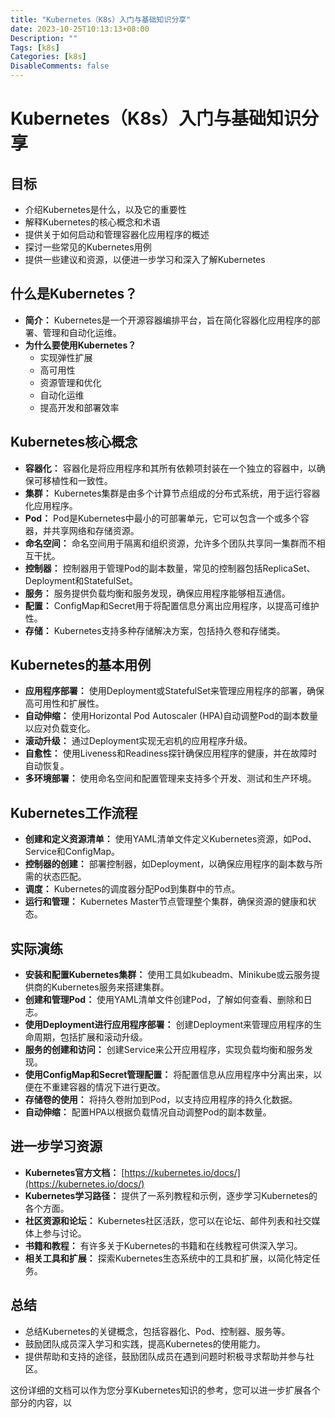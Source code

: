 ```yaml
---
title: "Kubernetes（K8s）入门与基础知识分享"
date: 2023-10-25T10:13:13+08:00
Description: ""
Tags: [k8s]
Categories: [k8s]
DisableComments: false
---
```

# Kubernetes（K8s）入门与基础知识分享
<!--more-->

## 目标
- 介绍Kubernetes是什么，以及它的重要性
- 解释Kubernetes的核心概念和术语
- 提供关于如何启动和管理容器化应用程序的概述
- 探讨一些常见的Kubernetes用例
- 提供一些建议和资源，以便进一步学习和深入了解Kubernetes

## 什么是Kubernetes？
- **简介：** Kubernetes是一个开源容器编排平台，旨在简化容器化应用程序的部署、管理和自动化运维。
- **为什么要使用Kubernetes？**
   - 实现弹性扩展
   - 高可用性
   - 资源管理和优化
   - 自动化运维
   - 提高开发和部署效率

## Kubernetes核心概念
- **容器化：** 容器化是将应用程序和其所有依赖项封装在一个独立的容器中，以确保可移植性和一致性。
- **集群：** Kubernetes集群是由多个计算节点组成的分布式系统，用于运行容器化应用程序。
- **Pod：** Pod是Kubernetes中最小的可部署单元，它可以包含一个或多个容器，并共享网络和存储资源。
- **命名空间：** 命名空间用于隔离和组织资源，允许多个团队共享同一集群而不相互干扰。
- **控制器：** 控制器用于管理Pod的副本数量，常见的控制器包括ReplicaSet、Deployment和StatefulSet。
- **服务：** 服务提供负载均衡和服务发现，确保应用程序能够相互通信。
- **配置：** ConfigMap和Secret用于将配置信息分离出应用程序，以提高可维护性。
- **存储：** Kubernetes支持多种存储解决方案，包括持久卷和存储类。

## Kubernetes的基本用例
- **应用程序部署：** 使用Deployment或StatefulSet来管理应用程序的部署，确保高可用性和扩展性。
- **自动伸缩：** 使用Horizontal Pod Autoscaler (HPA)自动调整Pod的副本数量以应对负载变化。
- **滚动升级：** 通过Deployment实现无宕机的应用程序升级。
- **自愈性：** 使用Liveness和Readiness探针确保应用程序的健康，并在故障时自动恢复。
- **多环境部署：** 使用命名空间和配置管理来支持多个开发、测试和生产环境。

## Kubernetes工作流程
- **创建和定义资源清单：** 使用YAML清单文件定义Kubernetes资源，如Pod、Service和ConfigMap。
- **控制器的创建：** 部署控制器，如Deployment，以确保应用程序的副本数与所需的状态匹配。
- **调度：** Kubernetes的调度器分配Pod到集群中的节点。
- **运行和管理：** Kubernetes Master节点管理整个集群，确保资源的健康和状态。

## 实际演练
- **安装和配置Kubernetes集群：** 使用工具如kubeadm、Minikube或云服务提供商的Kubernetes服务来搭建集群。
- **创建和管理Pod：** 使用YAML清单文件创建Pod，了解如何查看、删除和日志。
- **使用Deployment进行应用程序部署：** 创建Deployment来管理应用程序的生命周期，包括扩展和滚动升级。
- **服务的创建和访问：** 创建Service来公开应用程序，实现负载均衡和服务发现。
- **使用ConfigMap和Secret管理配置：** 将配置信息从应用程序中分离出来，以便在不重建容器的情况下进行更改。
- **存储卷的使用：** 将持久卷附加到Pod，以支持应用程序的持久化数据。
- **自动伸缩：** 配置HPA以根据负载情况自动调整Pod的副本数量。

## 进一步学习资源
- **Kubernetes官方文档：** [https://kubernetes.io/docs/](https://kubernetes.io/docs/)
- **Kubernetes学习路径：** 提供了一系列教程和示例，逐步学习Kubernetes的各个方面。
- **社区资源和论坛：** Kubernetes社区活跃，您可以在论坛、邮件列表和社交媒体上参与讨论。
- **书籍和教程：** 有许多关于Kubernetes的书籍和在线教程可供深入学习。
- **相关工具和扩展：** 探索Kubernetes生态系统中的工具和扩展，以简化特定任务。

## 总结
- 总结Kubernetes的关键概念，包括容器化、Pod、控制器、服务等。
- 鼓励团队成员深入学习和实践，提高Kubernetes的使用能力。
- 提供帮助和支持的途径，鼓励团队成员在遇到问题时积极寻求帮助并参与社区。

这份详细的文档可以作为您分享Kubernetes知识的参考，您可以进一步扩展各个部分的内容，以